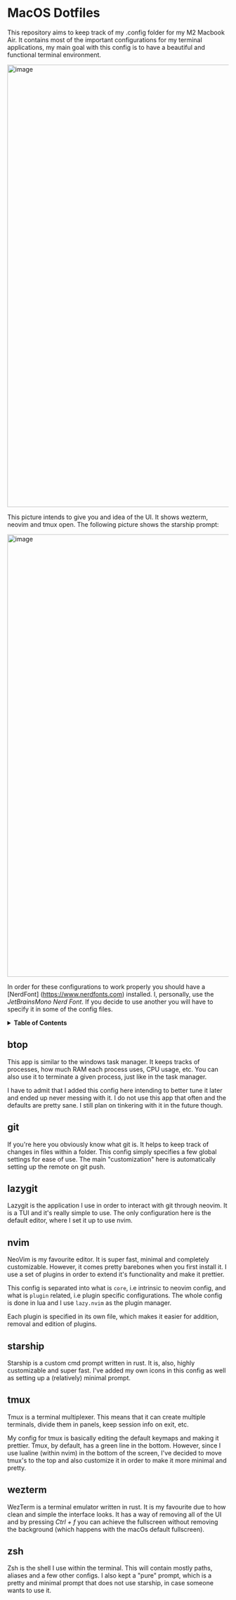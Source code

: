 # MacOS Dotfiles

This repository aims to keep track of my .config folder for my M2 Macbook Air.
It contains most of the important configurations for my terminal applications,
my main goal with this config is to have a beautiful and functional terminal
environment.

<img width="1008" alt="image" src="https://github.com/lutzzdias/dotfiles/assets/80894260/ad8f9b3a-1ef1-4d0a-9af4-e92dbb7a0de4">

This picture intends to give you and idea of the UI. It shows wezterm, neovim 
and tmux open. The following picture shows the starship prompt:

<img width="1008" alt="image" src="https://github.com/lutzzdias/dotfiles/assets/80894260/14a3d5a7-0c61-41e3-91fc-f5c5c8363896">


In order for these configurations to work properly you should have a [NerdFont]
(https://www.nerdfonts.com) installed. I, personally, use the _JetBrainsMono
Nerd Font_. If you decide to use another you will have to specify it in some of
the config files.

<details> 
<summary style="font-weight: bold">Table of Contents</summary>

Each "section" contains a brief explanation of the app and the goals of the
config

<!-- start table of contents -->

* [btop](#btop)
* [git](#git)
* [lazygit](#lazygit)
* [nvim](#nvim)
* [starship](#starship)
* [tmux](#tmux)
* [wezterm](#wezterm)
* [zsh](#zsh)

<!-- end table of contents -->
</details>

## btop

This app is similar to the windows task manager. It keeps tracks of processes,
how much RAM each process uses, CPU usage, etc. You can also use it to terminate
a given process, just like in the task manager.

I have to admit that I added this config here intending to better tune it later
and ended up never messing with it. I do not use this app that often and the
defaults are pretty sane. I still plan on tinkering with it in the future
though.

## git

If you're here you obviously know what git is. It helps to keep track of changes
in files within a folder. This config simply specifies a few global settings for
ease of use. The main "customization" here is automatically setting up the
remote on git push.

## lazygit

Lazygit is the application I use in order to interact with git through neovim.
It is a TUI and it's really simple to use. The only configuration here is the
default editor, where I set it up to use nvim.

## nvim

NeoVim is my favourite editor. It is super fast, minimal and completely
customizable. However, it comes pretty barebones when you first install it. I
use a set of plugins in order to extend it's functionality and make it prettier.

This config is separated into what is `core`, i.e intrinsic to neovim config,
and what is `plugin` related, i.e plugin specific configurations. The whole
config is done in lua and I use `lazy.nvim` as the plugin manager.

Each plugin is specified in its own file, which makes it easier for addition,
removal and edition of plugins.

## starship

Starship is a custom cmd prompt written in rust. It is, also, highly
customizable and super fast. I've added my own icons in this config as well as
setting up a (relatively) minimal prompt.

## tmux

Tmux is a terminal multiplexer. This means that it can create multiple
terminals, divide them in panels, keep session info on exit, etc.

My config for tmux is basically editing the default keymaps and making it
prettier. Tmux, by default, has a green line in the bottom. However, since I use
lualine (within nvim) in the bottom of the screen, I've decided to move tmux's
to the top and also customize it in order to make it more minimal and pretty.

## wezterm

WezTerm is a terminal emulator written in rust. It is my favourite due to how
clean and simple the interface looks. It has a way of removing all of the UI and
by pressing _Ctrl + f_ you can achieve the fullscreen without removing the
background (which happens with the macOs default fullscreen).

## zsh

Zsh is the shell I use within the terminal. This will contain mostly paths,
aliases and a few other configs. I also kept a "pure" prompt, which is a pretty
and minimal prompt that does not use starship, in case someone wants to use it.
